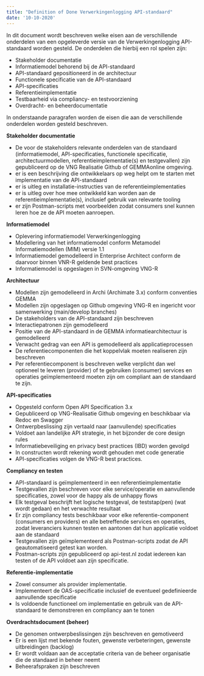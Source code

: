```yaml
---
title: "Definition of Done Verwerkingenlogging API-standaard"
date: '10-10-2020'
---
```


In dit document wordt beschreven welke eisen aan de verschillende onderdelen van een opgeleverde versie van de Verwerkingenlogging API-standaard worden gesteld. De onderdelen die hierbij een rol spelen zijn: 

- Stakeholder documentatie 
- Informatiemodel behorend bij de API-standaard 
- API-standaard gepositioneerd in de architectuur  
- Functionele specificatie van de API-standaard 
- API-specificaties  
- Referentieimplementatie 
- Testbaarheid via compliancy- en testvoorziening 
- Overdracht- en beheerdocumentatie 
 
In onderstaande paragrafen worden de eisen die aan de verschillende onderdelen worden gesteld beschreven. 

**Stakeholder documentatie**
- De voor de stakeholders relevante onderdelen van de standaard (informatiemodel, API-specificaties, functionele specificatie, architectuurmodellen, referentieimplementatie(s) en testgevallen) zijn gepubliceerd op de VNG Realisatie Github of GEMMAonline omgeving. 
- er is een beschrijving die ontwikkelaars op weg helpt om te starten met implementatie van de API-standaard 
- er is uitleg en installatie-instructies van de referentieimplementaties 
- er is uitleg over hoe mee ontwikkeld kan worden aan de referentieimplementatie(s), inclusief gebruik van relevante tooling 
- er zijn Postman-scripts met voorbeelden zodat consumers snel kunnen leren hoe ze de API moeten aanroepen. 
 
**Informatiemodel**

- Oplevering informatiemodel Verwerkingenlogging
- Modellering van het informatiemodel conform Metamodel Informatiemodellen (MIM) versie 1.1
- Informatiemodel gemodelleerd in Enterprise Architect conform de daarvoor binnen VNR-R geldende best practices 
- Informatiemodel is opgeslagen in SVN-omgeving VNG-R
 
**Architectuur**
- Modellen zijn gemodelleerd in Archi (Archimate 3.x) conform conventies GEMMA 
- Modellen zijn opgeslagen op Github omgeving VNG-R en ingericht voor samenwerking (main/develop branches)
- De stakeholders van de API-standaard zijn beschreven 
- Interactiepatronen zijn gemodelleerd 
- Positie van de API-standaard in de GEMMA informatiearchitectuur is gemodelleerd 
- Verwacht gedrag van een API is gemodelleerd als applicatieprocessen 
- De referentiecomponenten die het koppelvlak moeten realiseren zijn beschreven 
- Per referentiecomponent is beschreven welke verplicht dan wel optioneel te leveren (provider) of te gebruiken (consumer) services en operaties geïmplementeerd moeten zijn om compliant aan de standaard te zijn. 
 
**API-specificaties**
- Opgesteld conform Open API Specification 3.x 
- Gepubliceerd op VNG-Realisatie Github omgeving en beschikbaar via Redoc en Swagger 
- Ontwerpbeslissing zijn vertaald naar (aanvullende) specificaties 
- Voldoet aan landelijke API strategie, in het bijzonder de core design rules 
- Informatiebeveiliging en privacy best practices (IBD) worden gevolgd 
- In constructen wordt rekening wordt gehouden met code generatie 
- API-specificaties volgen de VNG-R best practices.  

**Compliancy en testen**
- API-standaard is geïmplementeerd in een referentieimplementatie  
- Testgevallen zijn beschreven voor elke service/operatie en aanvullende specificaties, zowel voor de happy als de unhappy flows 
- Elk testgeval beschrijft het logische testgeval, de teststap(pen) (wat wordt gedaan) en het verwachte resultaat 
- Er zijn compliancy tests beschikbaar voor elke referentie-component (consumers en providers) en alle betreffende services en operaties, zodat leveranciers kunnen testen en aantonen dat hun applicatie voldoet aan de standaard 
- Testgevallen zijn geïmplementeerd als Postman-scripts zodat de API geautomatiseerd getest kan worden. 
- Postman-scripts zijn gepubliceerd op api-test.nl zodat iedereen kan testen of de API voldoet aan zijn specificatie. 

**Referentie-implementatie** 
- Zowel consumer als provider implementatie. 
- Implementeert de OAS-specificatie inclusief de eventueel gedefinieerde aanvullende specificatie 
- Is voldoende functioneel om implementatie en gebruik van de API-standaard te demonstreren en compliancy aan te tonen 

**Overdrachtsdocument (beheer)** 
- De genomen ontwerpbeslissingen zijn beschreven en gemotiveerd 
- Er is een lijst met bekende fouten, gewenste verbeteringen, gewenste uitbreidingen (backlog) 
- Er wordt voldaan aan de acceptatie criteria van de beheer organisatie die de standaard in beheer neemt 
- Beheerafspraken zijn beschreven 
